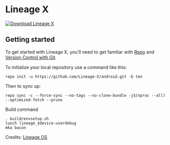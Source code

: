 Lineage X
===========
[![Download Lineage X](https://a.fsdn.com/con/app/sf-download-button)](https://sourceforge.net/projects/lineage-x/files/latest/download)

Getting started
---------------

To get started with Lineage X, you'll need to get
familiar with [Repo](https://source.android.com/source/using-repo.html) and [Version Control with Git](https://source.android.com/source/version-control.html).

To initialize your local repository use a command like this:
```
repo init -u https://github.com/Lineage-X/android.git -b ten
```
Then to sync up:
```
repo sync -c --force-sync --no-tags --no-clone-bundle -j$(nproc --all) --optimized-fetch --prune
```

Build command
```
. build/envsetup.sh
lunch lineage_$device-userdebug
mka bacon
```

Credits:
[Lineage OS](https://github.com/lineageos)
